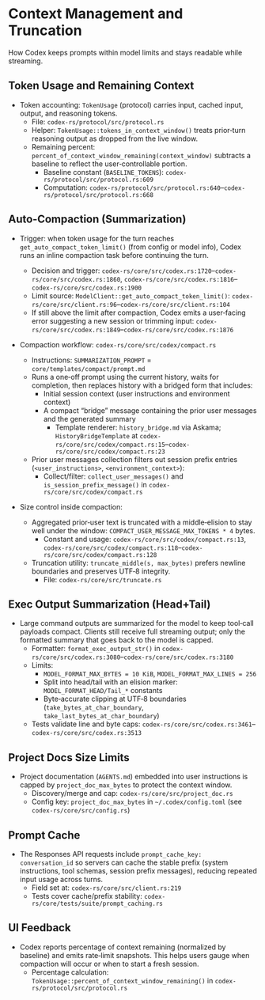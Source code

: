 # Context Management and Truncation

How Codex keeps prompts within model limits and stays readable while streaming.

## Token Usage and Remaining Context

- Token accounting: `TokenUsage` (protocol) carries input, cached input, output, and reasoning tokens.
  - File: `codex-rs/protocol/src/protocol.rs`
  - Helper: `TokenUsage::tokens_in_context_window()` treats prior‑turn reasoning output as dropped from the live window.
  - Remaining percent: `percent_of_context_window_remaining(context_window)` subtracts a baseline to reflect the user‑controllable portion.
    - Baseline constant (`BASELINE_TOKENS`): `codex-rs/protocol/src/protocol.rs:609`
    - Computation: `codex-rs/protocol/src/protocol.rs:640`–`codex-rs/protocol/src/protocol.rs:668`

## Auto‑Compaction (Summarization)

- Trigger: when token usage for the turn reaches `get_auto_compact_token_limit()` (from config or model info), Codex runs an inline compaction task before continuing the turn.
  - Decision and trigger: `codex-rs/core/src/codex.rs:1720`–`codex-rs/core/src/codex.rs:1860`, `codex-rs/core/src/codex.rs:1816`–`codex-rs/core/src/codex.rs:1900`
  - Limit source: `ModelClient::get_auto_compact_token_limit()`: `codex-rs/core/src/client.rs:96`–`codex-rs/core/src/client.rs:104`
  - If still above the limit after compaction, Codex emits a user‑facing error suggesting a new session or trimming input: `codex-rs/core/src/codex.rs:1849`–`codex-rs/core/src/codex.rs:1876`

- Compaction workflow: `codex-rs/core/src/codex/compact.rs`
  - Instructions: `SUMMARIZATION_PROMPT` = `core/templates/compact/prompt.md`
  - Runs a one‑off prompt using the current history, waits for completion, then replaces history with a bridged form that includes:
    - Initial session context (user instructions and environment context)
    - A compact “bridge” message containing the prior user messages and the generated summary
      - Template renderer: `history_bridge.md` via Askama; `HistoryBridgeTemplate` at `codex-rs/core/src/codex/compact.rs:15`–`codex-rs/core/src/codex/compact.rs:23`
  - Prior user messages collection filters out session prefix entries (`<user_instructions>`, `<environment_context>`):
    - Collect/filter: `collect_user_messages()` and `is_session_prefix_message()` in `codex-rs/core/src/codex/compact.rs`

- Size control inside compaction:
  - Aggregated prior‑user text is truncated with a middle‑elision to stay well under the window: `COMPACT_USER_MESSAGE_MAX_TOKENS * 4` bytes.
    - Constant and usage: `codex-rs/core/src/codex/compact.rs:13`, `codex-rs/core/src/codex/compact.rs:118`–`codex-rs/core/src/codex/compact.rs:128`
  - Truncation utility: `truncate_middle(s, max_bytes)` prefers newline boundaries and preserves UTF‑8 integrity.
    - File: `codex-rs/core/src/truncate.rs`

## Exec Output Summarization (Head+Tail)

- Large command outputs are summarized for the model to keep tool‑call payloads compact. Clients still receive full streaming output; only the formatted summary that goes back to the model is capped.
  - Formatter: `format_exec_output_str()` in `codex-rs/core/src/codex.rs:3080`–`codex-rs/core/src/codex.rs:3180`
  - Limits:
    - `MODEL_FORMAT_MAX_BYTES = 10 KiB`, `MODEL_FORMAT_MAX_LINES = 256`
    - Split into head/tail with an elision marker: `MODEL_FORMAT_HEAD/Tail_*` constants
    - Byte‑accurate clipping at UTF‑8 boundaries (`take_bytes_at_char_boundary`, `take_last_bytes_at_char_boundary`)
  - Tests validate line and byte caps: `codex-rs/core/src/codex.rs:3461`–`codex-rs/core/src/codex.rs:3513`

## Project Docs Size Limits

- Project documentation (`AGENTS.md`) embedded into user instructions is capped by `project_doc_max_bytes` to protect the context window.
  - Discovery/merge and cap: `codex-rs/core/src/project_doc.rs`
  - Config key: `project_doc_max_bytes` in `~/.codex/config.toml` (see `codex-rs/core/src/config.rs`)

## Prompt Cache

- The Responses API requests include `prompt_cache_key: conversation_id` so servers can cache the stable prefix (system instructions, tool schemas, session prefix messages), reducing repeated input usage across turns.
  - Field set at: `codex-rs/core/src/client.rs:219`
  - Tests cover cache/prefix stability: `codex-rs/core/tests/suite/prompt_caching.rs`

## UI Feedback

- Codex reports percentage of context remaining (normalized by baseline) and emits rate‑limit snapshots. This helps users gauge when compaction will occur or when to start a fresh session.
  - Percentage calculation: `TokenUsage::percent_of_context_window_remaining()` in `codex-rs/protocol/src/protocol.rs`

